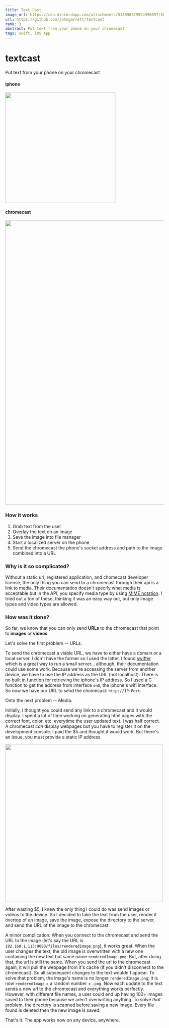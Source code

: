 ```yaml
---
title: Text Cast
image_url: https://cdn.discordapp.com/attachments/513098379924996097/583320058370064404/IMG_5631.PNG
url: https://github.com/johngarrett/textcast 
rank: 3
abstract: Put text from your phone on your chromecast
tags: swift, iOS App
---
```

# textcast
Put text from your phone on your chromecast

#### iphone
<img src="https://cdn.discordapp.com/attachments/513098379924996097/583320058370064404/IMG_5631.PNG" width="350"> </img>


#### chromecast
<img src="https://cdn.discordapp.com/attachments/513098379924996097/583320005760909332/renderedImage752199165.png" width="900"></img>


### How it works

1. Grab text from the user
2. Overlay the text on an image
3. Save the image into file manager
4. Start a localized server on the phone
5. Send the chromecast the phone's socket address and path to the image combined into a URL

### Why is it so complicated?

Without a static url, registered application, and chomecast developer license, the only thing you can send to a chromecast through their api is a link to media. Their documentation doesn't specify what media is acceptable but in the API, you specify media type by using [MIME notation](https://developer.mozilla.org/en-US/docs/Web/HTTP/Basics_of_HTTP/MIME_types/Complete_list_of_MIME_types). I tried out a ton of these, thinking it was an easy way out, but only image types and video types are allowed.

### How was it done?

So far, we know that you can only send **URLs** to the chromecast that point to **images** or **videos**.

Let's solve the first problem -- URLs.

To send the chromecast a viable URL, we have to either have a domain or a local server. I don't have the former so I used the latter. I found [swifter](https://github.com/httpswift/swifter) which is a great way to run a small server... although, their documentation could use some work. Because we're accessing the server from another device, we have to use the IP address as the URL (not localhost). There is no built in function for retrieving the iphone's IP address. So I used a C function to get the address from interface `en0`, the iphone's wifi interface. So now we have our URL to send the chomecast: `http://IP:Port`.

Onto the next problem -- Media.

Initially, I thought you could send any link to a chromecast and it would display. I spent a lot of time working on generating html pages with the correct font, color, etc. everytime the user updated text. I was half correct. A chromecast *can* display webpages but you have to register it on the development console. I paid the $5 and thought it would work. But there's an issue, you must provide a static IP address.

<img src="https://cdn.discordapp.com/attachments/513098379924996097/583317062655541248/Screen_Shot_2019-05-29_at_11.33.38_AM.png" width="500"></img>

After wasting $5, I knew the only thing I could do was send images or videos to the device. So I decided to take the text from the user, render it overtop of an image, save the image, expose the directory to the server, and send the URL of the image to the chromecast.

A minor complication:
When you connect to the chromecast and send the URL to the image (let's say the URL is `192.168.1.113:9080/files/renderedImage.png`), it works great. When the user changes the text, the old image is overwritten with a new one containing the new text but same name `renderedImage.png`. But, after doing that, the url is still the same. When you send the url to the chromecast again, it will pull the webpage from it's cache (if you didn't disconnect to the chromecast). So all subsequent changes to the text wouldn't appear. To solve that problem, the image's name is no longer `renderedImage.png`; it is now `renderedImage` + a random number + `.png`. Now each update to the text sends a new url to the chromecast and everything works perfectly. However, with different file names, a user could end up having 100+ images saved to their phone because we aren't overwriting anything. To solve *that* problem, the directory is scanned before saving a new image. Every file found is deleted then the new image is saved.

That's it. The app works now on any device, anywhere.

